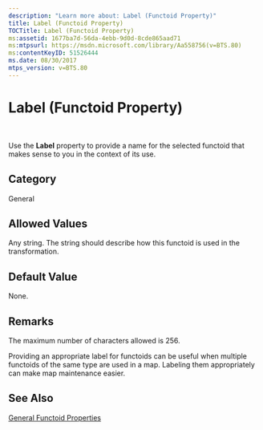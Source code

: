 ```yaml
---
description: "Learn more about: Label (Functoid Property)"
title: Label (Functoid Property)
TOCTitle: Label (Functoid Property)
ms:assetid: 1677ba7d-56da-4ebb-9d0d-8cde865aad71
ms:mtpsurl: https://msdn.microsoft.com/library/Aa558756(v=BTS.80)
ms:contentKeyID: 51526444
ms.date: 08/30/2017
mtps_version: v=BTS.80
---
```


# Label (Functoid Property)

 

Use the **Label** property to provide a name for the selected functoid that makes sense to you in the context of its use.

## Category

General

## Allowed Values

Any string. The string should describe how this functoid is used in the transformation.

## Default Value

None.

## Remarks

The maximum number of characters allowed is 256.

Providing an appropriate label for functoids can be useful when multiple functoids of the same type are used in a map. Labeling them appropriately can make map maintenance easier.

## See Also

[General Functoid Properties](general-functoid-properties.md)

